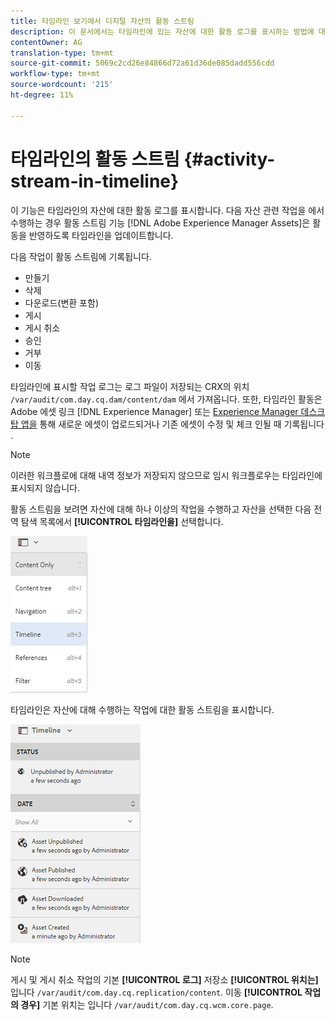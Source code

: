 ```yaml
---
title: 타임라인 보기에서 디지털 자산의 활동 스트림
description: 이 문서에서는 타임라인에 있는 자산에 대한 활동 로그를 표시하는 방법에 대해 설명합니다.
contentOwner: AG
translation-type: tm+mt
source-git-commit: 5069c2cd26e84866d72a61d36de085dadd556cdd
workflow-type: tm+mt
source-wordcount: '215'
ht-degree: 11%

---
```



# 타임라인의 활동 스트림 {#activity-stream-in-timeline}

이 기능은 타임라인의 자산에 대한 활동 로그를 표시합니다. 다음 자산 관련 작업을 에서 수행하는 경우 활동 스트림 기능 [!DNL Adobe Experience Manager Assets]은 활동을 반영하도록 타임라인을 업데이트합니다.

다음 작업이 활동 스트림에 기록됩니다.

* 만들기
* 삭제
* 다운로드(변환 포함)
* 게시
* 게시 취소
* 승인
* 거부
* 이동

타임라인에 표시할 작업 로그는 로그 파일이 저장되는 CRX의 위치 `/var/audit/com.day.cq.dam/content/dam` 에서 가져옵니다. 또한, 타임라인 활동은 Adobe 에셋 링크 [!DNL Experience Manager] 또는 [Experience Manager 데스크탑 앱을](https://helpx.adobe.com/kr/enterprise/using/manage-assets-using-adobe-asset-link.html) 통해 새로운 에셋이 업로드되거나 기존 에셋이 수정 및 체크 인될 때 기록됩니다 [](https://docs.adobe.com/content/help/ko-KR/experience-manager-desktop-app/using/release-notes.html).

>[!NOTE]
>
>이러한 워크플로에 대해 내역 정보가 저장되지 않으므로 임시 워크플로우는 타임라인에 표시되지 않습니다.

활동 스트림을 보려면 자산에 대해 하나 이상의 작업을 수행하고 자산을 선택한 다음 전역 탐색 목록에서 **[!UICONTROL 타임라인을]** 선택합니다.

![timeline-2](assets/timeline-2.png)

타임라인은 자산에 대해 수행하는 작업에 대한 활동 스트림을 표시합니다.

![activity_stream](assets/activity_stream.png)

>[!NOTE]
>
>게시 및 게시 취소 작업의 기본 **[!UICONTROL 로그]** 저장소 **[!UICONTROL 위치는]** 입니다 `/var/audit/com.day.cq.replication/content`. 이동 **[!UICONTROL 작업의 경우]** 기본 위치는 입니다 `/var/audit/com.day.cq.wcm.core.page`.
